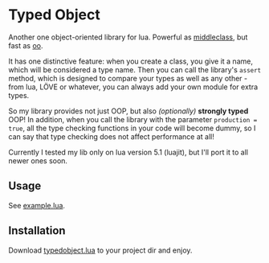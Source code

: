 # Typed Object

Another one object-oriented library for lua. Powerful as [middleclass][], but
fast as [oo][].

It has one distinctive feature: when you create a class, you
give it a name, which will be considered a type name. Then you can call the
library's `assert` method, which is designed to compare your types as well as
any other - from lua, LÖVE or whatever, you can always add your own module for
extra types.

So my library provides not just OOP, but also _(optionally)_
**strongly typed** OOP! In addition, when you call the library with the
parameter `production = true`, all the type checking functions in your code will
become dummy, so I can say that type checking does not affect performance at
all!

Currently I tested my lib only on lua version 5.1 (luajit), but I'll port it to
all newer ones soon.

## Usage

See [example.lua](example.lua).

## Installation

Download [typedobject.lua](typedobject.lua) to your project dir and enjoy.

[middleclass]: https://github.com/kikito/middleclass
[oo]: https://github.com/limadm/lua-oo
